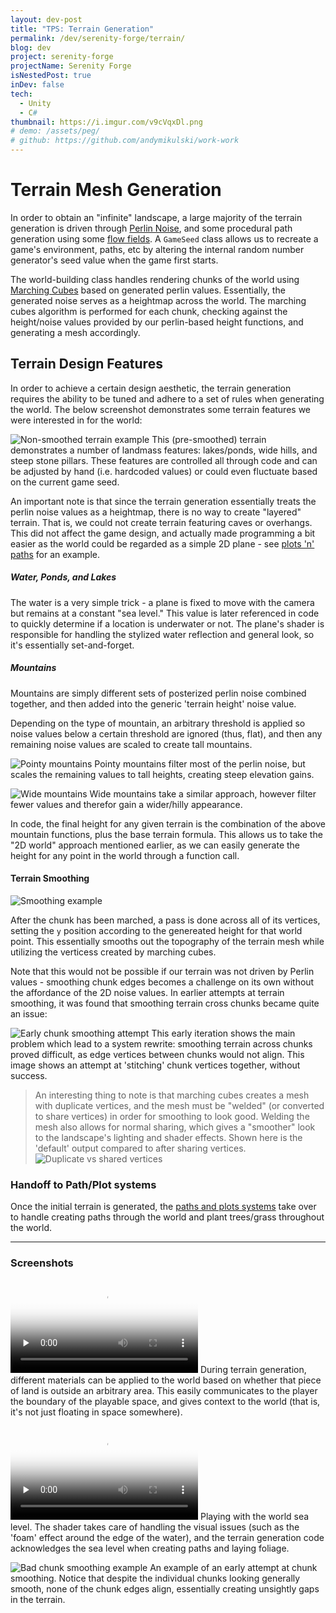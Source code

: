 ```yaml
---
layout: dev-post
title: "TPS: Terrain Generation"
permalink: /dev/serenity-forge/terrain/
blog: dev
project: serenity-forge
projectName: Serenity Forge
isNestedPost: true
inDev: false
tech:
  - Unity
  - C#
thumbnail: https://i.imgur.com/v9cVqxDl.png
# demo: /assets/peg/
# github: https://github.com/andymikulski/work-work
---
```


# Terrain Mesh Generation

In order to obtain an "infinite" landscape, a large majority of the terrain generation is driven through [Perlin Noise](https://en.wikipedia.org/wiki/Perlin_noise), and some procedural path generation using some [flow fields](https://en.wikipedia.org/wiki/Vector_field). A `GameSeed` class allows us to recreate a game's environment, paths, etc by altering the internal random number generator's seed value when the game first starts.

The world-building class handles rendering chunks of the world using [Marching Cubes](https://en.wikipedia.org/wiki/Marching_cubes) based on generated perlin values. Essentially, the generated noise serves as a heightmap across the world. The marching cubes algorithm is performed for each chunk, checking against the height/noise values provided by our perlin-based height functions, and generating a mesh accordingly.

## Terrain Design Features

In order to achieve a certain design aesthetic, the terrain generation requires the ability to be tuned and adhere to a set of rules when generating the world. The below screenshot demonstrates some terrain features we were interested in for the world:

![Non-smoothed terrain example](https://i.imgur.com/v9cVqxD.png)
<label>This (pre-smoothed) terrain demonstrates a number of landmass features: lakes/ponds, wide hills, and steep stone pillars. These features are controlled all through code and can be adjusted by hand (i.e. hardcoded values) or could even fluctuate based on the current game seed.</label>

An important note is that since the terrain generation essentially treats the perlin noise values as a heightmap, there is no way to create "layered" terrain. That is, we could not create terrain featuring caves or overhangs. This did not affect the game design, and actually made programming a bit easier as the world could be regarded as a simple 2D plane - see [plots 'n' paths](/dev/serenity-forge/paths-n-plots/#plot-discovery) for an example.


##### Water, Ponds, and Lakes

The water is a very simple trick - a plane is fixed to move with the camera but remains at a constant "sea level." This value is later referenced in code to quickly determine if a location is underwater or not. The plane's shader is responsible for handling the stylized water reflection and general look, so it's essentially set-and-forget.

<!-- # - insert pool party here - -->

##### Mountains

Mountains are simply different sets of posterized perlin noise combined together, and then added into the generic 'terrain height' noise value.

Depending on the type of mountain, an arbitrary threshold is applied so noise values below a certain threshold are ignored (thus, flat), and then any remaining noise values are scaled to create tall mountains.

![Pointy mountains](https://i.imgur.com/kUwYC0vh.png)
<label>Pointy mountains filter most of the perlin noise, but scales the remaining values to tall heights, creating steep elevation gains.</label>

![Wide mountains](https://i.imgur.com/zQb4lpbh.png)
<label>Wide mountains take a similar approach, however filter fewer values and therefor gain a wider/hilly appearance.</label>

In code, the final height for any given terrain is the combination of the above mountain functions, plus the base terrain formula. This allows us to take the "2D world" approach mentioned earlier, as we can easily generate the height for any point in the world through a function call.


#### Terrain Smoothing

![Smoothing example](https://i.imgur.com/BQOJTY2.png)

After the chunk has been marched, a pass is done across all of its vertices, setting the `y` position according to the genereated height for that world point. This essentially smooths out the topography of the terrain mesh while utilizing the verticess created by marching cubes.

Note that this would not be possible if our terrain was not driven by Perlin values - smoothing chunk edges becomes a challenge on its own without the affordance of the 2D noise values. In earlier attempts at terrain smoothing, it was found that smoothing terrain cross chunks became quite an issue:

![Early chunk smoothing attempt](https://i.imgur.com/hw7R7xdh.png)
<label>This early iteration shows the main problem which lead to a system rewrite: smoothing terrain across chunks proved difficult, as edge vertices between chunks would not align. This image shows an attempt at 'stitching' chunk vertices together, without success.</label>

>An interesting thing to note is that marching cubes creates a mesh with duplicate vertices, and the mesh must be "welded" (or converted to share vertices) in order for smoothing to look good. Welding the mesh also allows for normal sharing, which gives a "smoother" look to the landscape's lighting and shader effects. Shown here is the 'default' output compared to after sharing vertices.
>![Duplicate vs shared vertices](https://i.imgur.com/mEtPUgz.png)


### Handoff to Path/Plot systems

Once the initial terrain is generated, the [paths and plots systems](/dev/serenity-forge/paths-n-plots/) take over to handle creating paths through the world and plant trees/grass throughout the world.

---

### Screenshots

<video preload="none" poster="https://i.imgur.com/0WsdyP8l.png" src="https://i.imgur.com/0WsdyP8.mp4" loop controls ></video>
<label>During terrain generation, different materials can be applied to the world based on whether that piece of land is outside an arbitrary area. This easily communicates to the player the boundary of the playable space, and gives context to the world (that is, it's not just floating in space somewhere).</label>


<video preload="none" poster="https://i.imgur.com/ywKO8DNl.png" src="https://i.imgur.com/ywKO8DN.mp4" loop controls ></video>
<label>Playing with the world sea level. The shader takes care of handling the visual issues (such as the 'foam' effect around the edge of the water), and the terrain generation code acknowledges the sea level when creating paths and laying foliage.</label>

![Bad chunk smoothing example](https://i.imgur.com/v5059etl.png)
<label>An example of an early attempt at chunk smoothing. Notice that despite the individual chunks looking generally smooth, none of the chunk edges align, essentially creating unsightly gaps in the terrain.</label>